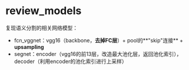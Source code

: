 # review_models
复现语义分割的相关网络模型：

- fcn_vggnet：vgg16（backbone，**去掉FC层**）+ pool的**"skip"连接** + **upsampling**
- segnet：encoder（vgg16的前13层，改造最大池化层，返回池化索引），decoder（利用encoder的池化索引进行上采样）